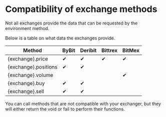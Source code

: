 # Compatibility of exchange methods

Not all exchanges provide the data that can be requested by the environment method.

Below is a table on what data the exchanges provide.

| Method           | ByBit | Deribit | Bittrex | BitMex |
|----------------- | ----- | ------- | ------- | ------ |
|{exchange}.price|✔|✔|✔|✔|
|{exchange}.positions|✔|✔|||
|{exchange}.volume| | | |✔|
|{exchange}.buy|✔|✔|||
|{exchange}.sell|✔|✔|||

You can call methods that are not compatible with your exchanger, but they will either return the void or fail to perform their functions.    